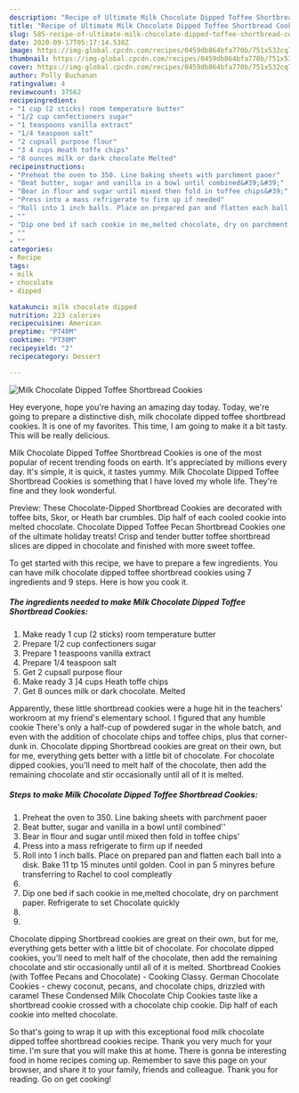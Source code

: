 ```yaml
---
description: "Recipe of Ultimate Milk Chocolate Dipped Toffee Shortbread Cookies"
title: "Recipe of Ultimate Milk Chocolate Dipped Toffee Shortbread Cookies"
slug: 585-recipe-of-ultimate-milk-chocolate-dipped-toffee-shortbread-cookies
date: 2020-09-17T05:17:14.538Z
image: https://img-global.cpcdn.com/recipes/0459db864bfa770b/751x532cq70/milk-chocolate-dipped-toffee-shortbread-cookies-recipe-main-photo.jpg
thumbnail: https://img-global.cpcdn.com/recipes/0459db864bfa770b/751x532cq70/milk-chocolate-dipped-toffee-shortbread-cookies-recipe-main-photo.jpg
cover: https://img-global.cpcdn.com/recipes/0459db864bfa770b/751x532cq70/milk-chocolate-dipped-toffee-shortbread-cookies-recipe-main-photo.jpg
author: Polly Buchanan
ratingvalue: 4
reviewcount: 37562
recipeingredient:
- "1 cup (2 sticks) room temperature butter"
- "1/2 cup confectioners sugar"
- "1 teaspoons vanilla extract"
- "1/4 teaspoon salt"
- "2 cupsall purpose flour"
- "3 4 cups Heath toffe chips"
- "8 ounces milk or dark chocolate Melted"
recipeinstructions:
- "Preheat the oven to 350. Line baking sheets with parchment paoer"
- "Beat butter, sugar and vanilla in a bowl until combined&#39;&#39;"
- "Bear in flour and sugar until mixed then fold in toffee chips&#39;"
- "Press into a mass refrigerate to firm up if needed"
- "Roll into 1 inch balls. Place on prepared pan and flatten each ball into a disk. Bake 11 tp 15 minutes until golden. Cool in pan 5 minyres befure transferring to Rachel to cool compleatly"
- ""
- "Dip one bed if sach cookie in me,melted chocolate, dry on parchment paper. Refrigerate to set Chocolate quickly"
- ""
- ""
categories:
- Recipe
tags:
- milk
- chocolate
- dipped

katakunci: milk chocolate dipped 
nutrition: 223 calories
recipecuisine: American
preptime: "PT40M"
cooktime: "PT30M"
recipeyield: "2"
recipecategory: Dessert

---
```



![Milk Chocolate Dipped Toffee Shortbread Cookies](https://img-global.cpcdn.com/recipes/0459db864bfa770b/751x532cq70/milk-chocolate-dipped-toffee-shortbread-cookies-recipe-main-photo.jpg)

Hey everyone, hope you're having an amazing day today. Today, we're going to prepare a distinctive dish, milk chocolate dipped toffee shortbread cookies. It is one of my favorites. This time, I am going to make it a bit tasty. This will be really delicious.

Milk Chocolate Dipped Toffee Shortbread Cookies is one of the most popular of recent trending foods on earth. It's appreciated by millions every day. It's simple, it is quick, it tastes yummy. Milk Chocolate Dipped Toffee Shortbread Cookies is something that I have loved my whole life. They're fine and they look wonderful.

Preview: These Chocolate-Dipped Shortbread Cookies are decorated with toffee bits, Skor, or Heath bar crumbles. Dip half of each cooled cookie into melted chocolate. Chocolate Dipped Toffee Pecan Shortbread Cookies one of the ultimate holiday treats! Crisp and tender butter toffee shortbread slices are dipped in chocolate and finished with more sweet toffee.


To get started with this recipe, we have to prepare a few ingredients. You can have milk chocolate dipped toffee shortbread cookies using 7 ingredients and 9 steps. Here is how you cook it.

<!--inarticleads1-->

##### The ingredients needed to make Milk Chocolate Dipped Toffee Shortbread Cookies:

1. Make ready 1 cup (2 sticks) room temperature butter
1. Prepare 1/2 cup confectioners sugar
1. Prepare 1 teaspoons vanilla extract
1. Prepare 1/4 teaspoon salt
1. Get 2 cupsall purpose flour
1. Make ready 3 ]4 cups Heath toffe chips
1. Get 8 ounces milk or dark chocolate. Melted


Apparently, these little shortbread cookies were a huge hit in the teachers&#39; workroom at my friend&#39;s elementary school. I figured that any humble cookie There&#39;s only a half-cup of powdered sugar in the whole batch, and even with the addition of chocolate chips and toffee chips, plus that corner-dunk in. Chocolate dipping Shortbread cookies are great on their own, but for me, everything gets better with a little bit of chocolate. For chocolate dipped cookies, you&#39;ll need to melt half of the chocolate, then add the remaining chocolate and stir occasionally until all of it is melted. 

<!--inarticleads2-->

##### Steps to make Milk Chocolate Dipped Toffee Shortbread Cookies:

1. Preheat the oven to 350. Line baking sheets with parchment paoer
1. Beat butter, sugar and vanilla in a bowl until combined&#39;&#39;
1. Bear in flour and sugar until mixed then fold in toffee chips&#39;
1. Press into a mass refrigerate to firm up if needed
1. Roll into 1 inch balls. Place on prepared pan and flatten each ball into a disk. Bake 11 tp 15 minutes until golden. Cool in pan 5 minyres befure transferring to Rachel to cool compleatly
1. 
1. Dip one bed if sach cookie in me,melted chocolate, dry on parchment paper. Refrigerate to set Chocolate quickly
1. 
1. 


Chocolate dipping Shortbread cookies are great on their own, but for me, everything gets better with a little bit of chocolate. For chocolate dipped cookies, you&#39;ll need to melt half of the chocolate, then add the remaining chocolate and stir occasionally until all of it is melted. Shortbread Cookies (with Toffee Pecans and Chocolate) - Cooking Classy. German Chocolate Cookies - chewy coconut, pecans, and chocolate chips, drizzled with caramel These Condensed Milk Chocolate Chip Cookies taste like a shortbread cookie crossed with a chocolate chip cookie. Dip half of each cookie into melted chocolate. 

So that's going to wrap it up with this exceptional food milk chocolate dipped toffee shortbread cookies recipe. Thank you very much for your time. I'm sure that you will make this at home. There is gonna be interesting food in home recipes coming up. Remember to save this page on your browser, and share it to your family, friends and colleague. Thank you for reading. Go on get cooking!
